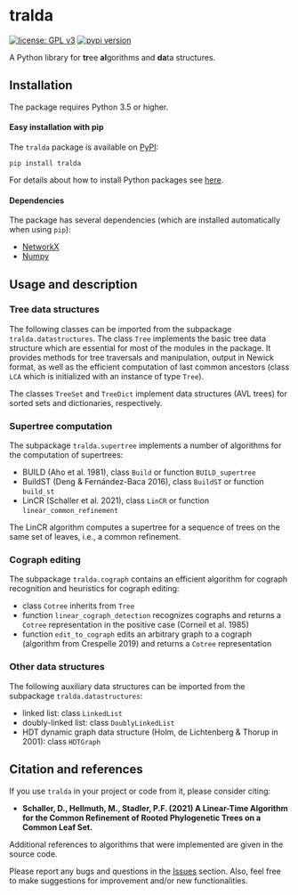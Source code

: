# tralda

[![license: GPL v3](https://img.shields.io/badge/License-GPLv3-blue.svg)](https://www.gnu.org/licenses/gpl-3.0)
[![pypi version](https://img.shields.io/badge/pypi-v0.0.1-blue.svg)](https://pypi.org/project/tralda/)

A Python library for **tr**ee **al**gorithms and **da**ta structures.

## Installation

The package requires Python 3.5 or higher.

#### Easy installation with pip

The `tralda` package is available on [PyPI](https://pypi.org/project/tralda/):

    pip install tralda

For details about how to install Python packages see [here](https://packaging.python.org/tutorials/installing-packages/).
    
#### Dependencies

The package has several dependencies (which are installed automatically when using `pip`):
* [NetworkX](https://networkx.github.io/)
* [Numpy](https://numpy.org)

## Usage and description

### Tree data structures

The following classes can be imported from the subpackage `tralda.datastructures`.
The class `Tree` implements the basic tree data structure which are essential for most of the modules in the package.
It provides methods for tree traversals and manipulation, output in Newick format, as well as the efficient computation of last common ancestors (class `LCA` which is initialized with an instance of type `Tree`).

The classes `TreeSet` and `TreeDict` implement data structures (AVL trees) for sorted sets and dictionaries, respectively.

### Supertree computation

The subpackage `tralda.supertree` implements a number of algorithms for the computation of supertrees:
* BUILD (Aho et al. 1981), class `Build` or function `BUILD_supertree`
* BuildST (Deng & Fernández-Baca 2016), class `BuildST` or function `build_st`
* LinCR (Schaller et al. 2021), class `LinCR` or function `linear_common_refinement`

The LinCR algorithm computes a supertree for a sequence of trees on the same set of leaves, i.e., a common refinement.

### Cograph editing

The subpackage `tralda.cograph` contains an efficient algorithm for cograph recognition and heuristics for cograph editing:
* class `Cotree` inherits from `Tree`
* function `linear_cograph_detection` recognizes cographs and returns a `Cotree` representation in the positive case (Corneil et al. 1985)
* function `edit_to_cograph` edits an arbitrary graph to a cograph (algorithm from Crespelle 2019) and returns a `Cotree` representation

### Other data structures

The following auxiliary data structures can be imported from the subpackage `tralda.datastructures`:
* linked list: class `LinkedList`
* doubly-linked list: class `DoublyLinkedList`
* HDT dynamic graph data structure (Holm, de Lichtenberg & Thorup in 2001): class `HDTGraph`

## Citation and references

If you use `tralda` in your project or code from it, please consider citing:

* **Schaller, D., Hellmuth, M., Stadler, P.F. (2021) A Linear-Time Algorithm for the Common Refinement of Rooted Phylogenetic Trees on a Common Leaf Set.**

Additional references to algorithms that were implemented are given in the source code.

Please report any bugs and questions in the [Issues](https://github.com/david-schaller/tralda/issues) section.
Also, feel free to make suggestions for improvement and/or new functionalities.